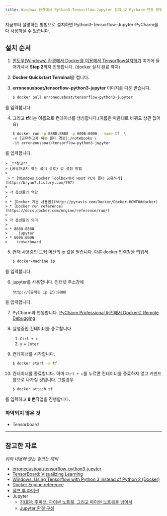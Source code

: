 ```yaml
---
title: Windows 환경에서 Python3-Tensorflow-Jupyter 설치 및 Pycharm 연동 방법
---
```


지금부터 설명하는 방법으로 설치하면  Python3-Tensorflow-Jupyter-PyCharm을 다 사용하실 수 있습니다.

## 설치 순서

1. [윈도우(Windows) 환경에서 Docker를 이용해서 Tensorflow설치하기](http://solarisailab.com/archives/384) 여기에 들어가셔서 **Step 2**까지 진행합니다. (docker 설치 완료 까지)

2. **Docker Quickstart Terminal**을 켭니다.

3. **erroneousboat/tensorflow-python3-jupyter** 이미지를 다운 받습니다.
    ```bash
    $ docker pull erroneousboat/tensorflow-python3-jupyter
    ```
를 입력합니다. 

4. 그리고  **tf**라는 이름으로 컨테이너를 생성합니다.(이름은 마음대로 바꿔도 상관 없어요)
    ```bash
    $ docker run -p 8888:8888 -p 6006:6006 --name tf  \
    -v {공유하고자 하는 폴더 경로}:/notebooks \
    -it erroneousboat/tensorflow-python3-jupyter
    ```
를 입력합니다.

    > _**참고**_
    > {공유하고자 하는 폴더 경로} 값 설정 방법
    >
     > * [Windows Docker Toolbox에서 Host PC와 폴더 공유하기](http://bryan7.tistory.com/797)
    >
    > 각 옵션들의 역할
    >
    > * [Docker 기본 사용법](http://pyrasis.com/Docker/Docker-HOWTO#docker)
    > * [Docker run reference](https://docs.docker.com/engine/reference/run/)
    >
    > 각 옵션들의 의미
    >
    > * 8888:8888 
    >     jupyter
    > * 6006:6006
    >    tensorboard

5. 현재 사용중인 도커 머신의 ip 값을 얻습니다.
   다른 docker 입력창을 띄워서 
    ```bash
    $ docker-machine ip
    ```
를 입력합니다.

6. jupyter를 사용합니다.
   인터넷 주소창에 
    ```
    http://{출력된 ip 값}:8888
    ```
 을 입력합니다. 

7. PyCharm과 연동합니다.
  [PyCharm Professional 버전에서 Docker로 Remote Debugging](http://bryan7.tistory.com/864)

8. 실행중인 컨테이너를 종료합니다
    1. `Ctrl + c`
    2. `y` + `Enter`
9. 컨테이너를 시작합니다.
    ```bash
    $ docker start -a tf
    ```
10. 컨테이너를 종료합니다.
아마  `Ctrl + c`를 누르면 컨테이너를 종료하지 않고 커맨드창으로 나가질 것입니다.
그럴경우 
    ```bash
    $ docker attach tf
    ```
를 입력하고  **8 번**작업을 진행합니다. 

### 파악되지 않은 것

* Tensorboard

---
## 참고한 자료

_위의 내용에 있는 링크는 제외_

* [erroneousboat/tensorflow-python3-jupyter](https://hub.docker.com/r/erroneousboat/tensorflow-python3-jupyter/)
* [TensorBoard: Visualizing Learning](http://dsmoon.tistory.com/entry/TensorBoard-Visualizing-Learning)
* [Windows: Using Tensorflow with Python 3 instead of Python 2 (Docker)](http://stackoverflow.com/questions/38411049/windows-using-tensorflow-with-python-3-instead-of-python-2-docker)
* [Docker Engine reference](https://docs.docker.com/engine/reference)
* [점프 투 파이썬](https://wikidocs.net/book/1)
* Jupyter
    * [김대권: 주피터: 파이썬 노트북, 그리고 파이썬 노트북을 넘어서](https://www.youtube.com/watch?v=VbbXUKigVfs&index=8&list=LLpuUPGyyxFEsKAAFfaLKJKA)
    * [Jupyter 환경 구성](http://haanjack.github.io/jupyter/ipython/2016/03/08/jupyter.html)
